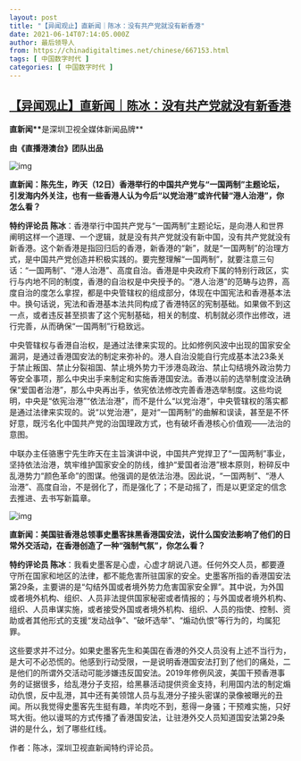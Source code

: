 ```yaml
---
layout: post
title: "【异闻观止】直新闻｜陈冰：没有共产党就没有新香港"
date: 2021-06-14T07:14:05.000Z
author: 最后领导人
from: https://chinadigitaltimes.net/chinese/667153.html
tags: [ 中国数字时代 ]
categories: [ 中国数字时代 ]
---
```

<!--1623654845000-->
[【异闻观止】直新闻｜陈冰：没有共产党就没有新香港](https://chinadigitaltimes.net/chinese/667153.html)
------

<div>
<p><strong>直新闻**</strong>是深圳卫视全媒体新闻品牌**</p><p><strong>由《直播港澳台》团队出品</strong></p><p><img src="https://chinadigitaltimes.net/chinese/files/2021/06/post-667153-60c739f9ba0f0." alt="img" /></p><p><strong>直新闻：陈先生，昨天（12日）香港举行的中国共产党与“一国两制”主题论坛，引发海内外关注，也有一些香港人认为今后“以党治港”或许代替“港人治港”，你怎么看？</strong></p><p><strong>特约评论员 陈冰</strong>：香港举行中国共产党与“一国两制”主题论坛，是向港人和世界阐明这样一个道理、一个逻辑，就是没有共产党就没有新中国，没有共产党就没有新香港。这个新香港是指回归后的香港，新香港的“新”，就是“一国两制”的治理方式，是中国共产党创造并积极实践的。要完整理解“一国两制”，就要注意三句话：“一国两制”、“港人治港”、高度自治。香港是中央政府下属的特别行政区，实行与内地不同的制度，香港的自治权是中央授予的。“港人治港”的范畴与边界，高度自治的度怎么拿捏，都是中央管辖权的组成部分，体现在中国宪法和香港基本法中。换句话说，宪法和香港基本法共同构成了香港特区的宪制基础。如果做不到这一点，或者违反甚至损害了这个宪制基础，相关的制度、机制就必须作出修改，进行完善，从而确保“一国两制”行稳致远。</p><p>中央管辖权与香港自治权，是通过法律来实现的。比如修例风波中出现的国家安全漏洞，是通过香港国安法的制定来弥补的。港人自治没能自行完成基本法23条关于禁止叛国、禁止分裂祖国、禁止境外势力干涉港岛政治、禁止勾结境外政治势力等安全事项，那么中央出手来制定和实施香港国安法。香港以前的选举制度没法确保“爱国者治港”，那么中央再出手，依宪依法修改完善香港选举制度。这些均说明，中央是“依宪治港”“依法治港”，而不是什么“以党治港”，中央管辖权的落实都是通过法律来实现的。说“以党治港”，是对“一国两制”的曲解和误读，甚至是不怀好意，既污名化中国共产党的治国理政方式，也有破坏香港核心价值观——法治的意图。</p><p>中联办主任骆惠宁先生昨天在主旨演讲中说，中国共产党捍卫了“一国两制”事业，坚持依法治港，筑牢维护国家安全的防线，维护“爱国者治港”根本原则，粉碎反中乱港势力“颜色革命”的图谋。他强调的是依法治港。因此说，“一国两制”、“港人治港”、高度自治，不是弱化了，而是强化了；不是动摇了，而是以更坚定的信念去推进、去书写新篇章。</p><p><img src="https://chinadigitaltimes.net/chinese/files/2021/06/post-667153-60c739fb9a204." alt="img" /></p><p><strong>直新闻：美国驻香港总领事史墨客抹黑香港国安法，说什么国安法影响了他们的日常外交活动，在香港创造了一种“强制气氛”，你怎么看？</strong></p><p><strong>特约评论员 陈冰</strong>：我看史墨客是心虚，心虚才胡说八道。任何外交人员，都要遵守所在国家和地区的法律，都不能危害所驻国家的安全。史墨客所指的香港国安法第29条，主要讲的是“勾结外国或者境外势力危害国家安全罪”。其中说，为外国或者境外机构、组织、人员非法提供国家秘密或者情报的；与外国或者境外机构、组织、人员串谋实施，或者接受外国或者境外机构、组织、人员的指使、控制、资助或者其他形式的支援“发动战争”、“破坏选举”、“煽动仇恨”等行为的，均属犯罪。</p><p>这些要求并不过分。如果史墨客先生和美国在香港的外交人员没有上述不当行为，是大可不必恐慌的。他感到行动受限，一是说明香港国安法打到了他们的痛处，二是他们的所谓外交活动可能涉嫌违反国安法。2019年修例风波，美国干预香港事务的证据很多，给乱港分子支招，给黑暴活动提供资金支持，利用国内法的制定煽动仇恨，反中乱港，其中还有美领馆人员与乱港分子接头密谋的录像被曝光的丑闻。所以我觉得史墨客先生挺有趣，羊肉吃不到，惹得一身骚；干预难实施，只好骂大街。他以谩骂的方式传播了香港国安法，让驻港外交人员知道国安法第29条讲的是什么，划了哪些红线。</p><p>作者：陈冰，深圳卫视直新闻特约评论员。</p>
</div>

